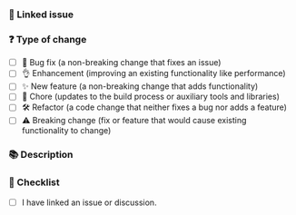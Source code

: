 <!---

*** IMPORTANT: PLEASE READ BEFORE CONTINUING TO MAKE A PULL REQUEST ***

- The title should follow conventional commits (https://conventionalcommits.org).

- - If it is a bug fix, please make sure there is a reproduction related issue and/or enough context to explain what exactly is being fixed and why this fix is the best option.

- If it is a new feature, please ensure it has already been discussed. Keep the scope of changes minimal to what is essential, and try to break down your changes into smaller PRs when possible.

- After submitting, please remain patient until your PR is reviewed.

Thanks for your contribution ❤️
-->

### 🔗 Linked issue

<!-- Please ensure there is an open issue and mention its number as #123 -->

### ❓ Type of change

<!-- What types of changes does your code introduce? Put an `x` in all the boxes that apply. -->

-   [ ] 🐞 Bug fix (a non-breaking change that fixes an issue)
-   [ ] 👌 Enhancement (improving an existing functionality like performance)
-   [ ] ✨ New feature (a non-breaking change that adds functionality)
-   [ ] 🧹 Chore (updates to the build process or auxiliary tools and libraries)
-   [ ] 🛠️ Refactor (a code change that neither fixes a bug nor adds a feature)
-   [ ] ⚠️ Breaking change (fix or feature that would cause existing functionality to change)

### 📚 Description

<!-- Describe your changes in detail -->
<!-- Why is this change required? What problem does it solve? -->
<!-- If it resolves an open issue, please link to the issue here. For example "Resolves #1337" -->

### 📝 Checklist

<!-- Put an `x` in all the boxes that apply. -->
<!-- If your change requires a documentation PR, please link it appropriately -->
<!-- If you're unsure about any of these, don't hesitate to ask. We're here to help! -->

-   [ ] I have linked an issue or discussion.
